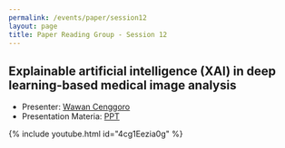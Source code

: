```yaml
---
permalink: /events/paper/session12
layout: page
title: Paper Reading Group - Session 12
---
```


## Explainable artificial intelligence (XAI) in deep learning-based medical image analysis

- Presenter: [Wawan Cenggoro](https://www.linkedin.com/in/wawan-cenggoro/)
- Presentation Materia: [PPT](https://drive.google.com/file/d/1i00QccRjytWW_Ss8JqfO55Z9XESF49uI/view?usp=drive_link)

{% include youtube.html id="4cg1Eezia0g" %}
